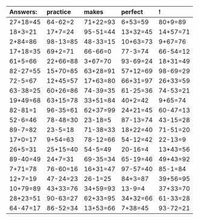 | Answers: | practice | makes | perfect | ! |
| :--- | :--- | :--- | :--- | :--- |
| 27+18=45 | 64-62=2 | 71+22=93 | 6+53=59 | 80+9=89 | 
| 18+3=21 | 17+7=24 | 95-51=44 | 13+32=45 | 14+57=71 | 
| 2+84=86 | 98-13=85 | 48-33=15 | 10+63=73 | 9+67=76 | 
| 17+18=35 | 69+2=71 | 66-66=0 | 77-3=74 | 66-54=12 | 
| 61+5=66 | 22+66=88 | 3+67=70 | 93-69=24 | 18+31=49 | 
| 82-27=55 | 15+70=85 | 63+28=91 | 57+12=69 | 98-69=29 | 
| 72-5=67 | 12+45=57 | 17+63=80 | 66+31=97 | 26+33=59 | 
| 63-38=25 | 60+26=86 | 74-39=35 | 61-25=36 | 74-53=21 | 
| 19+49=68 | 63+15=78 | 33+51=84 | 40+2=42 | 9+65=74 | 
| 82-81=1 | 96-35=61 | 62+37=99 | 24+21=45 | 60-47=13 | 
| 52-6=46 | 78-48=30 | 23-18=5 | 87-13=74 | 43-15=28 | 
| 89-7=82 | 23-5=18 | 71-38=33 | 18+22=40 | 71-51=20 | 
| 17+0=17 | 9+54=63 | 78-12=66 | 54-12=42 | 22-13=9 | 
| 26+5=31 | 25+15=40 | 54-5=49 | 20-16=4 | 13+43=56 | 
| 89-40=49 | 24+7=31 | 69-35=34 | 65-19=46 | 49+43=92 | 
| 7+71=78 | 76-60=16 | 16+31=47 | 97-57=40 | 85-1=84 | 
| 12+7=19 | 47-24=23 | 26-1=25 | 84+3=87 | 39+56=95 | 
| 10+79=89 | 43+33=76 | 34+59=93 | 13-9=4 | 37+33=70 | 
| 28+23=51 | 90-63=27 | 62+33=95 | 34+32=66 | 61-33=28 | 
| 64-47=17 | 86-52=34 | 13+53=66 | 7+38=45 | 93-72=21 | 
